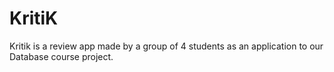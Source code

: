 # KritiK
Kritik is a review app made by a group of 4 students as an application to our Database course project.
